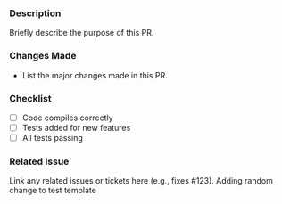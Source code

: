### Description
Briefly describe the purpose of this PR.

### Changes Made
- List the major changes made in this PR.

### Checklist
- [ ] Code compiles correctly
- [ ] Tests added for new features
- [ ] All tests passing

### Related Issue
Link any related issues or tickets here (e.g., fixes #123).
Adding random change to test template
